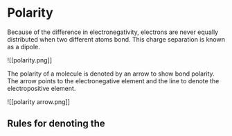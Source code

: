 # Polarity

Because of the difference in electronegativity, electrons are never equally distributed when two different atoms bond. This charge separation is known as a dipole.

![[polarity.png]]

The polarity of a molecule is denoted by an arrow to show bond polarity. The arrow points to the electronegative element and the line to denote the electropositive element.

![[polarity arrow.png]]

## Rules for denoting the 